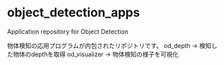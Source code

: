 # object_detection_apps
Application repository for Object Detection

物体検知の応用プログラムが内包されたリポジトリです。
od_depth -> 検知した物体のdepthを取得
od_visualizer -> 物体検知の様子を可視化
